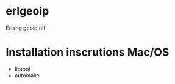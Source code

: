 erlgeoip
========

Erlang geoip nif

Installation inscrutions Mac/OS
================================

- libtool
- automake
